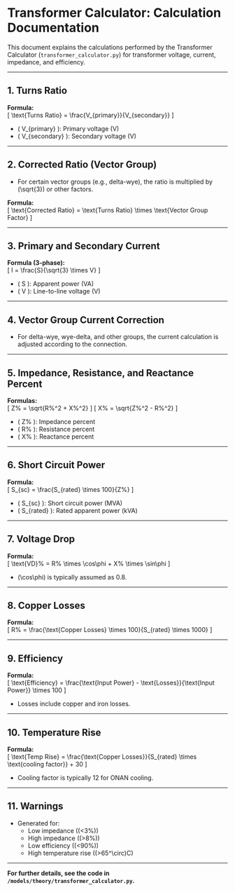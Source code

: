 # Transformer Calculator: Calculation Documentation

This document explains the calculations performed by the Transformer Calculator (`transformer_calculator.py`) for transformer voltage, current, impedance, and efficiency.

---

## 1. Turns Ratio

**Formula:**  
\[
\text{Turns Ratio} = \frac{V_{primary}}{V_{secondary}}
\]

- \( V_{primary} \): Primary voltage (V)
- \( V_{secondary} \): Secondary voltage (V)

---

## 2. Corrected Ratio (Vector Group)

- For certain vector groups (e.g., delta-wye), the ratio is multiplied by \(\sqrt{3}\) or other factors.

**Formula:**  
\[
\text{Corrected Ratio} = \text{Turns Ratio} \times \text{Vector Group Factor}
\]

---

## 3. Primary and Secondary Current

**Formula (3-phase):**  
\[
I = \frac{S}{\sqrt{3} \times V}
\]

- \( S \): Apparent power (VA)
- \( V \): Line-to-line voltage (V)

---

## 4. Vector Group Current Correction

- For delta-wye, wye-delta, and other groups, the current calculation is adjusted according to the connection.

---

## 5. Impedance, Resistance, and Reactance Percent

**Formulas:**  
\[
Z\% = \sqrt{R\%^2 + X\%^2}
\]
\[
X\% = \sqrt{Z\%^2 - R\%^2}
\]

- \( Z\% \): Impedance percent
- \( R\% \): Resistance percent
- \( X\% \): Reactance percent

---

## 6. Short Circuit Power

**Formula:**  
\[
S_{sc} = \frac{S_{rated} \times 100}{Z\%}
\]
- \( S_{sc} \): Short circuit power (MVA)
- \( S_{rated} \): Rated apparent power (kVA)

---

## 7. Voltage Drop

**Formula:**  
\[
\text{VD}\% = R\% \times \cos\phi + X\% \times \sin\phi
\]
- \(\cos\phi\) is typically assumed as 0.8.

---

## 8. Copper Losses

**Formula:**  
\[
R\% = \frac{\text{Copper Losses} \times 100}{S_{rated} \times 1000}
\]

---

## 9. Efficiency

**Formula:**  
\[
\text{Efficiency} = \frac{\text{Input Power} - \text{Losses}}{\text{Input Power}} \times 100
\]
- Losses include copper and iron losses.

---

## 10. Temperature Rise

**Formula:**  
\[
\text{Temp Rise} = \frac{\text{Copper Losses}}{S_{rated} \times \text{cooling factor}} + 30
\]
- Cooling factor is typically 12 for ONAN cooling.

---

## 11. Warnings

- Generated for:
  - Low impedance (\(<3\%\))
  - High impedance (\(>8\%\))
  - Low efficiency (\(<90\%\))
  - High temperature rise (\(>65^\circ\)C)

---

**For further details, see the code in `/models/theory/transformer_calculator.py`.**
